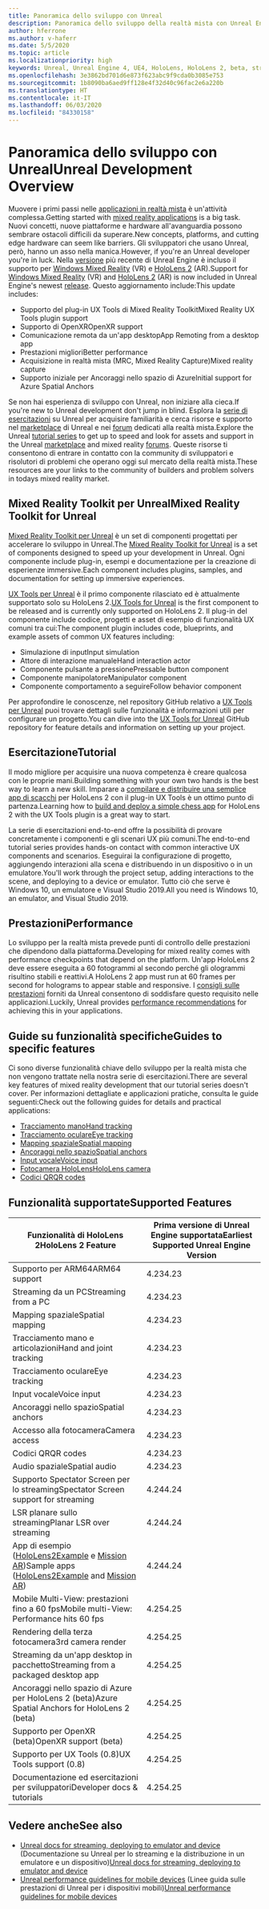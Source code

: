 ```yaml
---
title: Panoramica dello sviluppo con Unreal
description: Panoramica dello sviluppo della realtà mista con Unreal Engine 4
author: hferrone
ms.author: v-haferr
ms.date: 5/5/2020
ms.topic: article
ms.localizationpriority: high
keywords: Unreal, Unreal Engine 4, UE4, HoloLens, HoloLens 2, beta, streaming, comunicazione remota, realtà mista, sviluppo, guida introduttiva, funzionalità, nuovo progetto, emulatore, documentazione, guide, caratteristiche, ologrammi, sviluppo di giochi
ms.openlocfilehash: 3e3862bd701d6e873f623abc9f9cda0b3085e753
ms.sourcegitcommit: 1b8090ba6aed9ff128e4f32d40c96fac2e6a220b
ms.translationtype: HT
ms.contentlocale: it-IT
ms.lasthandoff: 06/03/2020
ms.locfileid: "84330158"
---
```

# <a name="unreal-development-overview"></a><span data-ttu-id="b963e-104">Panoramica dello sviluppo con Unreal</span><span class="sxs-lookup"><span data-stu-id="b963e-104">Unreal Development Overview</span></span>

<span data-ttu-id="b963e-105">Muovere i primi passi nelle <a href="https://docs.microsoft.com/en-us/windows/mixed-reality" target="_blank" title="Documentazione sulla realtà mista">applicazioni in realtà mista</a> è un'attività complessa.</span><span class="sxs-lookup"><span data-stu-id="b963e-105">Getting started with <a href="https://docs.microsoft.com/en-us/windows/mixed-reality" target="_blank" title="Mixed Reality Docs"> mixed reality applications</a> is a big task.</span></span> <span data-ttu-id="b963e-106">Nuovi concetti, nuove piattaforme e hardware all'avanguardia possono sembrare ostacoli difficili da superare.</span><span class="sxs-lookup"><span data-stu-id="b963e-106">New concepts, platforms, and cutting edge hardware can seem like barriers.</span></span> <span data-ttu-id="b963e-107">Gli sviluppatori che usano Unreal, però, hanno un asso nella manica.</span><span class="sxs-lookup"><span data-stu-id="b963e-107">However, if you're an Unreal developer you're in luck.</span></span> <span data-ttu-id="b963e-108">Nella <a href="https://docs.unrealengine.com/en-US/Support/Builds/ReleaseNotes/4_25/index.html" target="_blank" title="Note sulla versione di Unreal Engine 4.25">versione</a> più recente di Unreal Engine è incluso il supporto per <a href="https://www.microsoft.com/en-us/windows/windows-mixed-reality" target="_blank" title="Documentazione su Windows Mixed Reality">Windows Mixed Reality</a> (VR) e <a href="https://www.microsoft.com/en-us/hololens/hardware" target="_blank" title="Documentazione su HoloLens 2">HoloLens 2</a> (AR).</span><span class="sxs-lookup"><span data-stu-id="b963e-108">Support for <a href="https://www.microsoft.com/en-us/windows/windows-mixed-reality" target="_blank" title="Windows Mixed Reality Docs">Windows Mixed Reality</a> (VR) and <a href="https://www.microsoft.com/en-us/hololens/hardware" target="_blank" title="HoloLens 2 Docs">HoloLens 2</a> (AR) is now included in Unreal Engine's newest <a href="https://docs.unrealengine.com/en-US/Support/Builds/ReleaseNotes/4_25/index.html" target="_blank" title="Unreal Engine 4.25 release notes">release</a>.</span></span> <span data-ttu-id="b963e-109">Questo aggiornamento include:</span><span class="sxs-lookup"><span data-stu-id="b963e-109">This update includes:</span></span>
* <span data-ttu-id="b963e-110">Supporto del plug-in UX Tools di Mixed Reality Toolkit</span><span class="sxs-lookup"><span data-stu-id="b963e-110">Mixed Reality UX Tools plugin support</span></span>
* <span data-ttu-id="b963e-111">Supporto di OpenXR</span><span class="sxs-lookup"><span data-stu-id="b963e-111">OpenXR support</span></span>
* <span data-ttu-id="b963e-112">Comunicazione remota da un'app desktop</span><span class="sxs-lookup"><span data-stu-id="b963e-112">App Remoting from a desktop app</span></span>
* <span data-ttu-id="b963e-113">Prestazioni migliori</span><span class="sxs-lookup"><span data-stu-id="b963e-113">Better performance</span></span>
* <span data-ttu-id="b963e-114">Acquisizione in realtà mista (MRC, Mixed Reality Capture)</span><span class="sxs-lookup"><span data-stu-id="b963e-114">Mixed reality capture</span></span>
* <span data-ttu-id="b963e-115">Supporto iniziale per Ancoraggi nello spazio di Azure</span><span class="sxs-lookup"><span data-stu-id="b963e-115">Initial support for Azure Spatial Anchors</span></span>

<span data-ttu-id="b963e-116">Se non hai esperienza di sviluppo con Unreal, non iniziare alla cieca.</span><span class="sxs-lookup"><span data-stu-id="b963e-116">If you're new to Unreal development don't jump in blind.</span></span> <span data-ttu-id="b963e-117">Esplora la <a href="https://docs.unrealengine.com//GettingStarted/index.html" target="_blank">serie di esercitazioni</a> su Unreal per acquisire familiarità e cerca risorse e supporto nel <a href="https://www.unrealengine.com/marketplace//store" target="_blank">marketplace</a> di Unreal e nei <a href="https://forums.unrealengine.com/development-discussion/vr-ar-development" target="_blank">forum</a> dedicati alla realtà mista.</span><span class="sxs-lookup"><span data-stu-id="b963e-117">Explore the Unreal <a href="https://docs.unrealengine.com//GettingStarted/index.html" target="_blank">tutorial series</a> to get up to speed and look for assets and support in the Unreal <a href="https://www.unrealengine.com/marketplace//store" target="_blank">marketplace</a> and mixed reality <a href="https://forums.unrealengine.com/development-discussion/vr-ar-development" target="_blank">forums</a>.</span></span> <span data-ttu-id="b963e-118">Queste risorse ti consentono di entrare in contatto con la community di sviluppatori e risolutori di problemi che operano oggi sul mercato della realtà mista.</span><span class="sxs-lookup"><span data-stu-id="b963e-118">These resources are your links to the community of builders and problem solvers in todays mixed reality market.</span></span>

## <a name="mixed-reality-toolkit-for-unreal"></a><span data-ttu-id="b963e-119">Mixed Reality Toolkit per Unreal</span><span class="sxs-lookup"><span data-stu-id="b963e-119">Mixed Reality Toolkit for Unreal</span></span>

<span data-ttu-id="b963e-120">[Mixed Reality Toolkit per Unreal](https://github.com/microsoft/MixedRealityToolkit-Unreal) è un set di componenti progettati per accelerare lo sviluppo in Unreal.</span><span class="sxs-lookup"><span data-stu-id="b963e-120">The [Mixed Reality Toolkit for Unreal](https://github.com/microsoft/MixedRealityToolkit-Unreal) is a set of components designed to speed up your development in Unreal.</span></span> <span data-ttu-id="b963e-121">Ogni componente include plug-in, esempi e documentazione per la creazione di esperienze immersive.</span><span class="sxs-lookup"><span data-stu-id="b963e-121">Each component includes plugins, samples, and documentation for setting up immersive experiences.</span></span> 

<span data-ttu-id="b963e-122">[UX Tools per Unreal](https://github.com/microsoft/MixedReality-UXTools-Unreal) è il primo componente rilasciato ed è attualmente supportato solo su HoloLens 2.</span><span class="sxs-lookup"><span data-stu-id="b963e-122">[UX Tools for Unreal](https://github.com/microsoft/MixedReality-UXTools-Unreal) is the first component to be released and is currently only supported on HoloLens 2.</span></span> <span data-ttu-id="b963e-123">Il plug-in del componente include codice, progetti e asset di esempio di funzionalità UX comuni tra cui:</span><span class="sxs-lookup"><span data-stu-id="b963e-123">The component plugin includes code, blueprints, and example assets of common UX features including:</span></span>
* <span data-ttu-id="b963e-124">Simulazione di input</span><span class="sxs-lookup"><span data-stu-id="b963e-124">Input simulation</span></span>
* <span data-ttu-id="b963e-125">Attore di interazione manuale</span><span class="sxs-lookup"><span data-stu-id="b963e-125">Hand interaction actor</span></span>
* <span data-ttu-id="b963e-126">Componente pulsante a pressione</span><span class="sxs-lookup"><span data-stu-id="b963e-126">Pressable button component</span></span>
* <span data-ttu-id="b963e-127">Componente manipolatore</span><span class="sxs-lookup"><span data-stu-id="b963e-127">Manipulator component</span></span>
* <span data-ttu-id="b963e-128">Componente comportamento a seguire</span><span class="sxs-lookup"><span data-stu-id="b963e-128">Follow behavior component</span></span>

<span data-ttu-id="b963e-129">Per approfondire le conoscenze, nel repository GitHub relativo a [UX Tools per Unreal](https://github.com/microsoft/MixedReality-UXTools-Unreal) puoi trovare dettagli sulle funzionalità e informazioni utili per configurare un progetto.</span><span class="sxs-lookup"><span data-stu-id="b963e-129">You can dive into the [UX Tools for Unreal](https://github.com/microsoft/MixedReality-UXTools-Unreal) GitHub repository for feature details and information on setting up your project.</span></span>

## <a name="tutorial"></a><span data-ttu-id="b963e-130">Esercitazione</span><span class="sxs-lookup"><span data-stu-id="b963e-130">Tutorial</span></span>

<span data-ttu-id="b963e-131">Il modo migliore per acquisire una nuova competenza è creare qualcosa con le proprie mani.</span><span class="sxs-lookup"><span data-stu-id="b963e-131">Building something with your own two hands is the best way to learn a new skill.</span></span> <span data-ttu-id="b963e-132">Imparare a [compilare e distribuire una semplice app di scacchi](unreal-uxt-ch1.md) per HoloLens 2 con il plug-in UX Tools è un ottimo punto di partenza.</span><span class="sxs-lookup"><span data-stu-id="b963e-132">Learning how to [build and deploy a simple chess app](unreal-uxt-ch1.md) for HoloLens 2 with the UX Tools plugin is a great way to start.</span></span> 

<span data-ttu-id="b963e-133">La serie di esercitazioni end-to-end offre la possibilità di provare concretamente i componenti e gli scenari UX più comuni.</span><span class="sxs-lookup"><span data-stu-id="b963e-133">The end-to-end tutorial series provides hands-on contact with common interactive UX components and scenarios.</span></span> <span data-ttu-id="b963e-134">Eseguirai la configurazione di progetto, aggiungendo interazioni alla scena e distribuendo in un dispositivo o in un emulatore.</span><span class="sxs-lookup"><span data-stu-id="b963e-134">You'll work through the project setup, adding interactions to the scene, and deploying to a device or emulator.</span></span> <span data-ttu-id="b963e-135">Tutto ciò che serve è Windows 10, un emulatore e Visual Studio 2019.</span><span class="sxs-lookup"><span data-stu-id="b963e-135">All you need is Windows 10, an emulator, and Visual Studio 2019.</span></span>


## <a name="performance"></a><span data-ttu-id="b963e-136">Prestazioni</span><span class="sxs-lookup"><span data-stu-id="b963e-136">Performance</span></span>

<span data-ttu-id="b963e-137">Lo sviluppo per la realtà mista prevede punti di controllo delle prestazioni che dipendono dalla piattaforma.</span><span class="sxs-lookup"><span data-stu-id="b963e-137">Developing for mixed reality comes with performance checkpoints that depend on the platform.</span></span> <span data-ttu-id="b963e-138">Un'app HoloLens 2 deve essere eseguita a 60 fotogrammi al secondo perché gli ologrammi risultino stabili e reattivi.</span><span class="sxs-lookup"><span data-stu-id="b963e-138">A HoloLens 2 app must run at 60 frames per second for holograms to appear stable and responsive.</span></span> <span data-ttu-id="b963e-139">I [consigli sulle prestazioni](performance-recommendations-for-unreal.md) forniti da Unreal consentono di soddisfare questo requisito nelle applicazioni.</span><span class="sxs-lookup"><span data-stu-id="b963e-139">Luckily, Unreal provides [performance recommendations](performance-recommendations-for-unreal.md) for achieving this in your applications.</span></span>

## <a name="guides-to-specific-features"></a><span data-ttu-id="b963e-140">Guide su funzionalità specifiche</span><span class="sxs-lookup"><span data-stu-id="b963e-140">Guides to specific features</span></span>

<span data-ttu-id="b963e-141">Ci sono diverse funzionalità chiave dello sviluppo per la realtà mista che non vengono trattate nella nostra serie di esercitazioni.</span><span class="sxs-lookup"><span data-stu-id="b963e-141">There are several key features of mixed reality development that our tutorial series doesn't cover.</span></span> <span data-ttu-id="b963e-142">Per informazioni dettagliate e applicazioni pratiche, consulta le guide seguenti:</span><span class="sxs-lookup"><span data-stu-id="b963e-142">Check out the following guides for details and practical applications:</span></span> 
* [<span data-ttu-id="b963e-143">Tracciamento mano</span><span class="sxs-lookup"><span data-stu-id="b963e-143">Hand tracking</span></span>](unreal-hand-tracking.md)
* [<span data-ttu-id="b963e-144">Tracciamento oculare</span><span class="sxs-lookup"><span data-stu-id="b963e-144">Eye tracking</span></span>](unreal-gaze-input.md)
* [<span data-ttu-id="b963e-145">Mapping spaziale</span><span class="sxs-lookup"><span data-stu-id="b963e-145">Spatial mapping</span></span>](unreal-spatial-mapping.md)
* [<span data-ttu-id="b963e-146">Ancoraggi nello spazio</span><span class="sxs-lookup"><span data-stu-id="b963e-146">Spatial anchors</span></span>](unreal-spatial-anchors.md)
* [<span data-ttu-id="b963e-147">Input vocale</span><span class="sxs-lookup"><span data-stu-id="b963e-147">Voice input</span></span>](unreal-voice-input.md)
* [<span data-ttu-id="b963e-148">Fotocamera HoloLens</span><span class="sxs-lookup"><span data-stu-id="b963e-148">HoloLens camera</span></span>](unreal-hololens-camera.md)
* [<span data-ttu-id="b963e-149">Codici QR</span><span class="sxs-lookup"><span data-stu-id="b963e-149">QR codes</span></span>](unreal-qr-codes.md)


## <a name="supported-features"></a><span data-ttu-id="b963e-150">Funzionalità supportate</span><span class="sxs-lookup"><span data-stu-id="b963e-150">Supported Features</span></span>

| <span data-ttu-id="b963e-151">Funzionalità di HoloLens 2</span><span class="sxs-lookup"><span data-stu-id="b963e-151">HoloLens 2 Feature</span></span> | <span data-ttu-id="b963e-152">Prima versione di Unreal Engine supportata</span><span class="sxs-lookup"><span data-stu-id="b963e-152">Earliest Supported Unreal Engine Version</span></span> |
| ----------- | ----------- |
| <span data-ttu-id="b963e-153">Supporto per ARM64</span><span class="sxs-lookup"><span data-stu-id="b963e-153">ARM64 support</span></span> | <span data-ttu-id="b963e-154">4.23</span><span class="sxs-lookup"><span data-stu-id="b963e-154">4.23</span></span> |
| <span data-ttu-id="b963e-155">Streaming da un PC</span><span class="sxs-lookup"><span data-stu-id="b963e-155">Streaming from a PC</span></span> | <span data-ttu-id="b963e-156">4.23</span><span class="sxs-lookup"><span data-stu-id="b963e-156">4.23</span></span> |
| <span data-ttu-id="b963e-157">Mapping spaziale</span><span class="sxs-lookup"><span data-stu-id="b963e-157">Spatial mapping</span></span> | <span data-ttu-id="b963e-158">4.23</span><span class="sxs-lookup"><span data-stu-id="b963e-158">4.23</span></span> |
| <span data-ttu-id="b963e-159">Tracciamento mano e articolazioni</span><span class="sxs-lookup"><span data-stu-id="b963e-159">Hand and joint tracking</span></span> | <span data-ttu-id="b963e-160">4.23</span><span class="sxs-lookup"><span data-stu-id="b963e-160">4.23</span></span> |
| <span data-ttu-id="b963e-161">Tracciamento oculare</span><span class="sxs-lookup"><span data-stu-id="b963e-161">Eye tracking</span></span> | <span data-ttu-id="b963e-162">4.23</span><span class="sxs-lookup"><span data-stu-id="b963e-162">4.23</span></span> |
| <span data-ttu-id="b963e-163">Input vocale</span><span class="sxs-lookup"><span data-stu-id="b963e-163">Voice input</span></span> | <span data-ttu-id="b963e-164">4.23</span><span class="sxs-lookup"><span data-stu-id="b963e-164">4.23</span></span> |
| <span data-ttu-id="b963e-165">Ancoraggi nello spazio</span><span class="sxs-lookup"><span data-stu-id="b963e-165">Spatial anchors</span></span> | <span data-ttu-id="b963e-166">4.23</span><span class="sxs-lookup"><span data-stu-id="b963e-166">4.23</span></span> |
| <span data-ttu-id="b963e-167">Accesso alla fotocamera</span><span class="sxs-lookup"><span data-stu-id="b963e-167">Camera access</span></span> | <span data-ttu-id="b963e-168">4.23</span><span class="sxs-lookup"><span data-stu-id="b963e-168">4.23</span></span> |
| <span data-ttu-id="b963e-169">Codici QR</span><span class="sxs-lookup"><span data-stu-id="b963e-169">QR codes</span></span> | <span data-ttu-id="b963e-170">4.23</span><span class="sxs-lookup"><span data-stu-id="b963e-170">4.23</span></span> |
| <span data-ttu-id="b963e-171">Audio spaziale</span><span class="sxs-lookup"><span data-stu-id="b963e-171">Spatial audio</span></span> | <span data-ttu-id="b963e-172">4.23</span><span class="sxs-lookup"><span data-stu-id="b963e-172">4.23</span></span> |
| <span data-ttu-id="b963e-173">Supporto Spectator Screen per lo streaming</span><span class="sxs-lookup"><span data-stu-id="b963e-173">Spectator Screen support for streaming</span></span> | <span data-ttu-id="b963e-174">4.24</span><span class="sxs-lookup"><span data-stu-id="b963e-174">4.24</span></span> |
| <span data-ttu-id="b963e-175">LSR planare sullo streaming</span><span class="sxs-lookup"><span data-stu-id="b963e-175">Planar LSR over streaming</span></span> | <span data-ttu-id="b963e-176">4.24</span><span class="sxs-lookup"><span data-stu-id="b963e-176">4.24</span></span> |
| <span data-ttu-id="b963e-177">App di esempio ([HoloLens2Example](https://github.com/microsoft/MixedReality-Unreal-Samples) e [Mission AR](https://docs.unrealengine.com/en-US/Resources/Showcases/MissionAR/index.html))</span><span class="sxs-lookup"><span data-stu-id="b963e-177">Sample apps ([HoloLens2Example](https://github.com/microsoft/MixedReality-Unreal-Samples) and [Mission AR](https://docs.unrealengine.com/en-US/Resources/Showcases/MissionAR/index.html))</span></span> | <span data-ttu-id="b963e-178">4.24</span><span class="sxs-lookup"><span data-stu-id="b963e-178">4.24</span></span> |
| <span data-ttu-id="b963e-179">Mobile Multi-View: prestazioni fino a 60 fps</span><span class="sxs-lookup"><span data-stu-id="b963e-179">Mobile multi-View: Performance hits 60 fps</span></span> | <span data-ttu-id="b963e-180">4.25</span><span class="sxs-lookup"><span data-stu-id="b963e-180">4.25</span></span> |
| <span data-ttu-id="b963e-181">Rendering della terza fotocamera</span><span class="sxs-lookup"><span data-stu-id="b963e-181">3rd camera render</span></span> | <span data-ttu-id="b963e-182">4.25</span><span class="sxs-lookup"><span data-stu-id="b963e-182">4.25</span></span> |
| <span data-ttu-id="b963e-183">Streaming da un'app desktop in pacchetto</span><span class="sxs-lookup"><span data-stu-id="b963e-183">Streaming from a packaged desktop app</span></span> | <span data-ttu-id="b963e-184">4.25</span><span class="sxs-lookup"><span data-stu-id="b963e-184">4.25</span></span> |
| <span data-ttu-id="b963e-185">Ancoraggi nello spazio di Azure per HoloLens 2 (beta)</span><span class="sxs-lookup"><span data-stu-id="b963e-185">Azure Spatial Anchors for HoloLens 2 (beta)</span></span> | <span data-ttu-id="b963e-186">4.25</span><span class="sxs-lookup"><span data-stu-id="b963e-186">4.25</span></span> |
| <span data-ttu-id="b963e-187">Supporto per OpenXR (beta)</span><span class="sxs-lookup"><span data-stu-id="b963e-187">OpenXR support (beta)</span></span> | <span data-ttu-id="b963e-188">4.25</span><span class="sxs-lookup"><span data-stu-id="b963e-188">4.25</span></span> |
| <span data-ttu-id="b963e-189">Supporto per UX Tools (0.8)</span><span class="sxs-lookup"><span data-stu-id="b963e-189">UX Tools support (0.8)</span></span> | <span data-ttu-id="b963e-190">4.25</span><span class="sxs-lookup"><span data-stu-id="b963e-190">4.25</span></span> |
| <span data-ttu-id="b963e-191">Documentazione ed esercitazioni per sviluppatori</span><span class="sxs-lookup"><span data-stu-id="b963e-191">Developer docs & tutorials</span></span> | <span data-ttu-id="b963e-192">4.25</span><span class="sxs-lookup"><span data-stu-id="b963e-192">4.25</span></span> |

## <a name="see-also"></a><span data-ttu-id="b963e-193">Vedere anche</span><span class="sxs-lookup"><span data-stu-id="b963e-193">See also</span></span>
* <span data-ttu-id="b963e-194"><a href="https://docs.unrealengine.com//Platforms/AR/HoloLens2/index.html" target="_blank">Unreal docs for streaming, deploying to emulator and device</a> (Documentazione su Unreal per lo streaming e la distribuzione in un emulatore e un dispositivo)</span><span class="sxs-lookup"><span data-stu-id="b963e-194"><a href="https://docs.unrealengine.com//Platforms/AR/HoloLens2/index.html" target="_blank">Unreal docs for streaming, deploying to emulator and device</a></span></span>
* <span data-ttu-id="b963e-195"><a href="https://docs.unrealengine.com//Platforms/Mobile/Performance/index.html" target="_blank">Unreal performance guidelines for mobile devices</a> (Linee guida sulle prestazioni di Unreal per i dispositivi mobili)</span><span class="sxs-lookup"><span data-stu-id="b963e-195"><a href="https://docs.unrealengine.com//Platforms/Mobile/Performance/index.html" target="_blank">Unreal performance guidelines for mobile devices</a></span></span>
